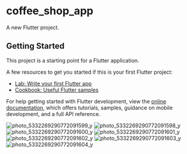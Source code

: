 # coffee_shop_app

A new Flutter project.

## Getting Started

This project is a starting point for a Flutter application.

A few resources to get you started if this is your first Flutter project:

- [Lab: Write your first Flutter app](https://docs.flutter.dev/get-started/codelab)
- [Cookbook: Useful Flutter samples](https://docs.flutter.dev/cookbook)

For help getting started with Flutter development, view the
[online documentation](https://docs.flutter.dev/), which offers tutorials,
samples, guidance on mobile development, and a full API reference.


![photo_5332269290772091599_y](https://github.com/alina-071100/coffee_shop_app_flutter/assets/86889072/1e27ce72-c1f2-4933-a206-0cc39f909039)
![photo_5332269290772091598_y](https://github.com/alina-071100/coffee_shop_app_flutter/assets/86889072/36c574db-3dae-4184-90bd-a8ffc3823c05)
![photo_5332269290772091600_y](https://github.com/alina-071100/coffee_shop_app_flutter/assets/86889072/06ca6bb1-a258-40c7-b0c4-5cf0425d8ab3)
![photo_5332269290772091601_y](https://github.com/alina-071100/coffee_shop_app_flutter/assets/86889072/86f36262-20d2-48a3-9713-9017ddca83cb)
![photo_5332269290772091602_y](https://github.com/alina-071100/coffee_shop_app_flutter/assets/86889072/47144e16-abce-4c81-b6a7-b91684f9739b)
![photo_5332269290772091603_y](https://github.com/alina-071100/coffee_shop_app_flutter/assets/86889072/a4133112-769a-4d2f-9038-cc50a116c783)
![photo_5332269290772091604_y](https://github.com/alina-071100/coffee_shop_app_flutter/assets/86889072/4fe907fd-115c-43c4-91ca-1570c7e4c1f1)

